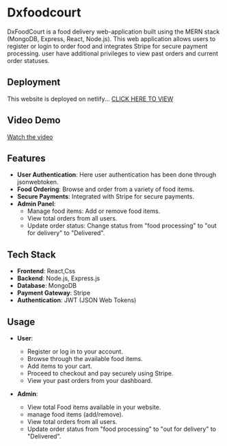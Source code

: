 # Dxfoodcourt

DxFoodCourt is a food delivery web-application built using the MERN stack (MongoDB, Express, React, Node.js). This web application allows users to register or login to order food and integrates Stripe for secure payment processing. user have additional privileges to  view past orders and current order statuses.

## Deployment

This website is deployed on netlify... 
[CLICK HERE TO VIEW](https://dxfoodcourt.netlify.app)


## Video Demo

[Watch the video](https://www.loom.com/share/0139e858864549bc8893a9e51bb5b8fb?sid=7e3686d6-7ff6-4d53-b688-885a22eb7d8b)

## Features

- **User Authentication**: Here user authentication has been done through jsonwebtoken.
- **Food Ordering**: Browse and order from a variety of food items.
- **Secure Payments**: Integrated with Stripe for secure payments.
- **Admin Panel**: 
  - Manage food items: Add or remove food items.
  - View total orders from all users.
  - Update order status: Change status from "food processing" to "out for delivery" to "Delivered".

## Tech Stack

- **Frontend**: React,Css
- **Backend**: Node.js, Express.js
- **Database**: MongoDB
- **Payment Gateway**: Stripe
- **Authentication**: JWT (JSON Web Tokens)



## Usage

- **User**:
  - Register or log in to your account.
  - Browse through the available food items.
  - Add items to your cart.
  - Proceed to checkout and pay securely using Stripe.
  - View your past orders from your dashboard.

- **Admin**:
  - View total Food items available in your website.
  - manage food items (add/remove).
  - View total orders from all users.
  - Update order status  from "food processing" to "out for delivery" to "Delivered".


